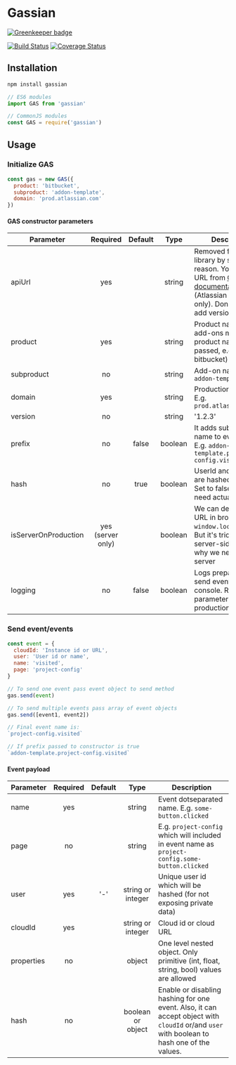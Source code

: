 # Gassian

[![Greenkeeper badge](https://badges.greenkeeper.io/modestfake/gassian.svg)](https://greenkeeper.io/)

[![Build Status](https://travis-ci.org/modestfake/gassian.svg?branch=master)](https://travis-ci.org/modestfake/gassian)
[![Coverage Status](https://coveralls.io/repos/github/modestfake/gassian/badge.svg?branch=master&service=github)](https://coveralls.io/github/modestfake/gassian?branch=master)

## Installation

```bash
npm install gassian
```

```javascript
// ES6 modules
import GAS from 'gassian'

// CommonJS modules
const GAS = require('gassian')
```

## Usage

### Initialize GAS

```javascript
const gas = new GAS({
  product: 'bitbucket',
  subproduct: 'addon-template',
  domain: 'prod.atlassian.com'
})
```

#### GAS constructor parameters

| Parameter | Required | Default | Type | Description |
| --- |:---:|:---:|:---:| --- |
| apiUrl | yes | | string | Removed from the library by security reason. You can take URL from [GAS documentation](https://extranet.atlassian.com/display/ANALYTICS/Public+Analytics+aka+GAS) (Atlassian internal only). Don't forget to add version to URL |
| product | yes | | string | Product name (for add-ons main product name can be passed, e.g. jira or bitbucket) |
| subproduct | no | | string | Add-on name like `addon-template` |
| domain | yes | | string | Production domain. E.g. `prod.atlassian.com` |
| version | no | | string | '1.2.3' |
| prefix | no | false | boolean | It adds subproduct name to event name. E.g. `addon-template.project-config.visited` |
| hash | no | true | boolean | UserId and cloudId are hashed by default. Set to false if you need actual user data. |
| isServerOnProduction | yes (server only) | | boolean | We can detect actual URL in browser with `window.location.href`. But it's tricky on server-side. That's why we need it on server |
| logging | no | false | boolean | Logs prepared to send event to console. Remove this parameter in production

### Send event/events

```javascript
const event = {
  cloudId: 'Instance id or URL',
  user: 'User id or name',
  name: 'visited',
  page: 'project-config'
}

// To send one event pass event object to send method
gas.send(event)

// To send multiple events pass array of event objects
gas.send([event1, event2])

// Final event name is:
`project-config.visited`

// If prefix passed to constructor is true
`addon-template.project-config.visited`
```

#### Event payload

| Parameter | Required | Default | Type | Description |
| --- |:---:|:---:|:---:| --- |
| name | yes | | string | Event dotseparated name. E.g. `some-button.clicked` |
| page | no | | string | E.g. `project-config` which will included in event name as `project-config.some-button.clicked` |
| user | yes | '-' | string or integer | Unique user id which will be hashed (for not exposing private data) |
| cloudId | yes | | string or integer | Cloud id or cloud URL |
| properties | no | | object | One level nested object. Only primitive (int, float, string, bool) values are allowed |
| hash | no | | boolean or object | Enable or disabling hashing for one event. Also, it can accept object with `cloudId` or/and `user` with boolean to hash one of the values.
